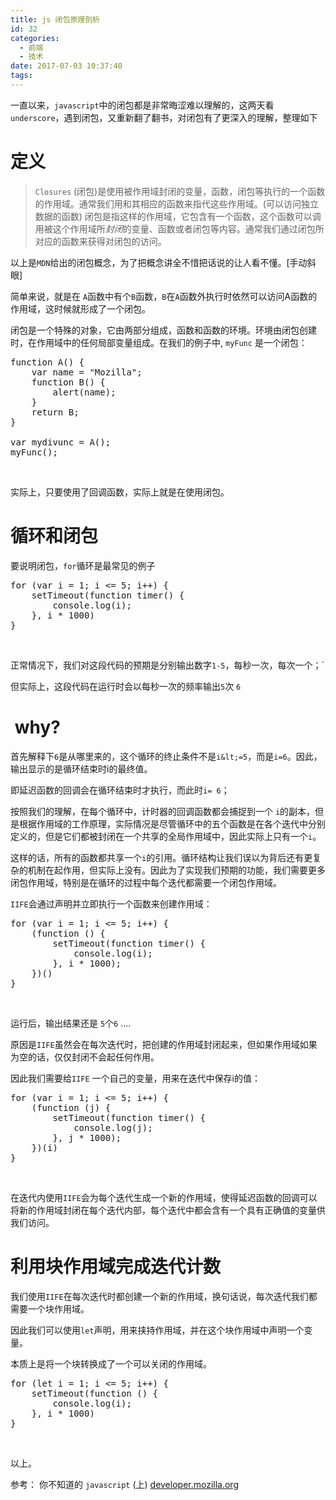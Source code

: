 ```yaml
---
title: js 闭包原理剖析
id: 32
categories:
  - 前端
  - 技术
date: 2017-07-03 10:37:40
tags:
---
```


一直以来，`javascript`中的闭包都是非常晦涩难以理解的，这两天看`underscore`，遇到闭包，又重新翻了翻书，对闭包有了更深入的理解，整理如下

# 定义

> `Closures` (闭包)是使用被作用域封闭的变量，函数，闭包等执行的一个函数的作用域。通常我们用和其相应的函数来指代这些作用域。(可以访问独立数据的函数)
> 闭包是指这样的作用域，它包含有一个函数，这个函数可以调用被这个作用域所*封闭*的变量、函数或者闭包等内容。通常我们通过闭包所对应的函数来获得对闭包的访问。

以上是`MDN`给出的闭包概念，为了把概念讲全不惜把话说的让人看不懂。[手动斜眼]

简单来说，就是在 `A`函数中有个`B`函数，`B`在`A`函数外执行时依然可以访问A函数的作用域，这时候就形成了一个闭包。

闭包是一个特殊的对象，它由两部分组成，函数和函数的环境。环境由闭包创建时，在作用域中的任何局部变量组成。在我们的例子中, `myFunc` 是一个闭包：

<pre class="EnlighterJSRAW" data-enlighter-language="js" data-enlighter-theme="godzilla">function A() {
    var name = "Mozilla";
    function B() {
        alert(name);
    }
    return B;
}

var mydivunc = A();
myFunc();</pre>

&nbsp;

实际上，只要使用了回调函数，实际上就是在使用闭包。

# 循环和闭包

要说明闭包，`for`循环是最常见的例子

<pre class="EnlighterJSRAW" data-enlighter-language="js" data-enlighter-theme="godzilla">for (var i = 1; i &lt;= 5; i++) {
    setTimeout(function timer() {
        console.log(i);
    }, i * 1000)
}</pre>

&nbsp;

正常情况下，我们对这段代码的预期是分别输出数字`1-5`，每秒一次，每次一个；`

但实际上，这段代码在运行时会以每秒一次的频率输出`5`次 `6`

#  why?

首先解释下`6`是从哪里来的，这个循环的终止条件不是`i&lt;=5`，而是`i=6`。因此，输出显示的是循环结束时i的最终值。

即延迟函数的回调会在循环结束时才执行，而此时`i= 6`；

按照我们的理解，在每个循环中，计时器的回调函数都会捕捉到一个 `i`的副本，但是根据作用域的工作原理，实际情况是尽管循环中的五个函数是在各个迭代中分别定义的，但是它们都被封闭在一个共享的全局作用域中，因此实际上只有一个`i`。

这样的话，所有的函数都共享一个`i`的引用。循环结构让我们误以为背后还有更复杂的机制在起作用，但实际上没有。因此为了实现我们预期的功能，我们需要更多闭包作用域，特别是在循环的过程中每个迭代都需要一个闭包作用域。

`IIFE`会通过声明并立即执行一个函数来创建作用域：

<pre class="EnlighterJSRAW" data-enlighter-language="js" data-enlighter-theme="godzilla">for (var i = 1; i &lt;= 5; i++) {
    (function () {
        setTimeout(function timer() {
            console.log(i);
        }, i * 1000);
    })()
}</pre>

&nbsp;

运行后，输出结果还是 `5`个`6` ....

原因是`IIFE`虽然会在每次迭代时，把创建的作用域封闭起来，但如果作用域如果为空的话，仅仅封闭不会起任何作用。

因此我们需要给`IIFE` 一个自己的变量，用来在迭代中保存i的值：

<pre class="EnlighterJSRAW" data-enlighter-language="js" data-enlighter-theme="godzilla">for (var i = 1; i &lt;= 5; i++) {
    (function (j) {
        setTimeout(function timer() {
            console.log(j);
        }, j * 1000);
    })(i)
}</pre>

&nbsp;

<div></div>

在迭代内使用`IIFE`会为每个迭代生成一个新的作用域，使得延迟函数的回调可以将新的作用域封闭在每个迭代内部，每个迭代中都会含有一个具有正确值的变量供我们访问。

# 利用块作用域完成迭代计数

我们使用`IIFE`在每次迭代时都创建一个新的作用域，换句话说，每次迭代我们都需要一个块作用域。

因此我们可以使用`let`声明，用来挟持作用域，并在这个块作用域中声明一个变量。

本质上是将一个块转换成了一个可以关闭的作用域。

<pre class="EnlighterJSRAW" data-enlighter-language="js" data-enlighter-theme="godzilla">for (let i = 1; i &lt;= 5; i++) {
    setTimeout(function () {
        console.log(i);
    }, i * 1000)
}</pre>

&nbsp;

<div>

以上。

</div>

参考：
你不知道的 `javascript` (上)
[developer.mozilla.org](https://developer.mozilla.org/zh-CN/docs/Web/JavaScript/Reference/Global_Objects/Promise)
